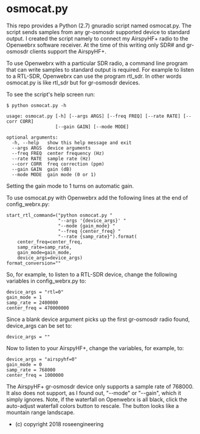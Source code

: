 
osmocat.py
==========

This repo provides a Python (2.7) gnuradio script named osmocat.py.
The script sends samples from any gr-osmosdr supported device to 
standard output.  I created the script namely to connect my AirspyHF+ radio to 
the Openwebrx software receiver.  At the time of this writing only 
SDR# and gr-osmosdr clients support the AirspyHF+.

To use Openwebrx with a particular SDR radio, a command line
program that can write samples to standard output is required.
For example to listen to a RTL-SDR, Openwebrx can use the
program rtl\_sdr.  In other words osmocat.py is like rtl\_sdr but for
gr-osmosdr devices. 

To see the script's help screen run:

    $ python osmocat.py -h

    usage: osmocat.py [-h] [--args ARGS] [--freq FREQ] [--rate RATE] [--corr CORR]
                      [--gain GAIN] [--mode MODE]

    optional arguments:
      -h, --help   show this help message and exit
      --args ARGS  device arguments
      --freq FREQ  center frequency (Hz)
      --rate RATE  sample rate (Hz)
      --corr CORR  freq correction (ppm)
      --gain GAIN  gain (dB)
      --mode MODE  gain mode (0 or 1)

Setting the gain mode to 1 turns on automatic gain.

To use osmocat.py with Openwebrx add the following lines at
the end of config\_webrx.py:

    start_rtl_command=("python osmocat.py "
                       "--args '{device_args}' "
                       "--mode {gain_mode} "
                       "--freq {center_freq} "
                       "--rate {samp_rate}").format(
        center_freq=center_freq, 
        samp_rate=samp_rate, 
        gain_mode=gain_mode, 
        device_args=device_args)
    format_conversion=""

So, for example, to listen to a RTL-SDR device, change the following variables
in config\_webrx.py to:

    device_args = "rtl=0"
    gain_mode = 1
    samp_rate = 2400000
    center_freq = 470000000

Since a blank device argument picks up the first
gr-osmosdr radio found, device\_args can be set to:

    device_args = ""

Now to listen to your AirspyHF+, change the variables, for example, to:

    device_args = "airspyhf=0"
    gain_mode = 0
    samp_rate = 768000
    center_freq = 1000000

The AirspyHF+ gr-osmosdr device only supports a sample rate of 768000.
It also does not support, as I found out, "--mode" or "--gain", which it
simply ignores.  Note, if the waterfall on Openwebrx is all black, click
the auto-adjust waterfall colors button to rescale.  The button looks 
like a mountain range landscape. 
 

- (c) copyright 2018 roseengineering

